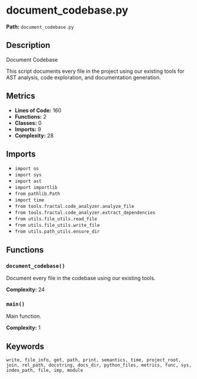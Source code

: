 # document_codebase.py

**Path:** `document_codebase.py`

## Description

Document Codebase

This script documents every file in the project using our existing tools
for AST analysis, code exploration, and documentation generation.

## Metrics

- **Lines of Code:** 160
- **Functions:** 2
- **Classes:** 0
- **Imports:** 9
- **Complexity:** 28

## Imports

- `import os`
- `import sys`
- `import ast`
- `import importlib`
- `from pathlib.Path`
- `import time`
- `from tools.fractal.code_analyzer.analyze_file`
- `from tools.fractal.code_analyzer.extract_dependencies`
- `from utils.file_utils.read_file`
- `from utils.file_utils.write_file`
- `from utils.path_utils.ensure_dir`

## Functions

### `document_codebase()`

Document every file in the codebase using our existing tools.

**Complexity:** 24

### `main()`

Main function.

**Complexity:** 1

## Keywords

`write, file_info, get, path, print, semantics, time, project_root, join, rel_path, docstring, docs_dir, python_files, metrics, func, sys, index_path, file, imp, module`

